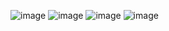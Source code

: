 ![image](https://github.com/larry840/Restful-API/assets/137968655/73c8e3c8-c764-4d03-bf73-4aea82cbc2e8)
![image](https://github.com/larry840/Restful-API/assets/137968655/c964d60a-64f0-4377-86bc-ded3fbfb9245)
![image](https://github.com/larry840/Restful-API/assets/137968655/704c51ad-7a94-4364-b4da-bc91902748f1)
![image](https://github.com/larry840/Restful-API/assets/137968655/4be2255c-0eb3-428c-8463-64a02afe7d83)
